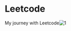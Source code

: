 # Leetcode
My journey with Leetcode![1](https://user-images.githubusercontent.com/100254217/228755027-5b398967-569c-4968-9fdd-7a7fc5e6fd96.png)
